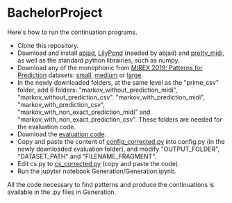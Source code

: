 # BachelorProject

Here's how to run the continuation programs.

- Clone this repository.
- Download and install <a href="https://abjad.github.io/">abjad</a>, <a href="http://lilypond.org">LilyPond</a> (needed by abjad) and <a href="https://github.com/craffel/pretty-midi">pretty_midi</a>, as well as the standard python librairies, such as numpy.
- Download any of the monophonic  from <a href="https://www.music-ir.org/mirex/wiki/2019:Patterns_for_Prediction#Data">MIREX 2019: Patterns for Prediction</a> datasets: <a href="http://tomcollinsresearch.net/research/data/mirex/ppdd/ppdd-sep2018/PPDD-Sep2018_sym_mono_small.zip">small</a>, <a href="http://tomcollinsresearch.net/research/data/mirex/ppdd/ppdd-sep2018/PPDD-Sep2018_sym_mono_medium.zip">medium</a> or <a href="http://tomcollinsresearch.net/research/data/mirex/ppdd/ppdd-sep2018/PPDD-Sep2018_sym_mono_large.zip">large</a>.
- In the newly downloaded folders, at the same level as the "prime_csv" folder, add 6 folders: "markov_without_prediction_midi", "markov_without_prediction_csv". "markov_with_prediction_midi", "markov_with_prediction_csv", "markov_with_non_exact_prediction_midi" and "markov_with_non_exact_prediction_csv". These folders are needed for the evaluation code.
- Download the <a href="https://github.com/BeritJanssen/PatternsForPrediction/tree/mirex2019">evaluation code</a>. 
- Copy and paste the content of [config_corrected.py](Generation/config_corrected.py) into config.py (in the newly downloaded evaluation folder), and modify "OUTPUT_FOLDER", "DATASET_PATH" and "FILENAME_FRAGMENT".
- Edit cs.py to [cs_corrected.py](Generation/cs_corrected.py) (copy and paste the code).
- Run the jupyter notebook Generation/Generation.ipynb.

All the code necessary to find patterns and produce the continuations is available in the .py files in Generation.

